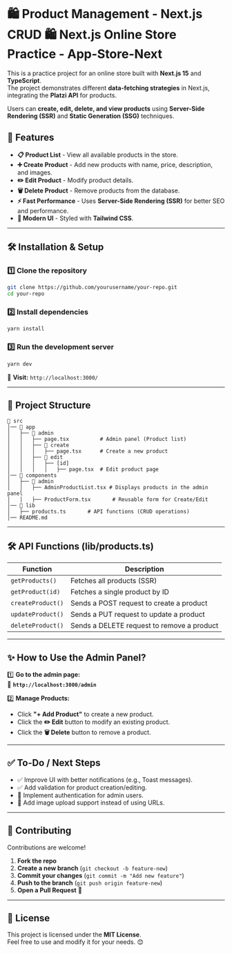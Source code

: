 
# 🛍️ Product Management - Next.js CRUD 🛍️ Next.js Online Store Practice - App-Store-Next



This is a practice project for an online store built with **Next.js 15** and **TypeScript**.  
The project demonstrates different **data-fetching strategies** in Next.js, integrating the **Platzi API** for products.  

Users can **create, edit, delete, and view products** using **Server-Side Rendering (SSR)** and **Static Generation (SSG)** techniques.  


## 🚀 Features

- **📋 Product List** - View all available products in the store.
- **➕ Create Product** - Add new products with name, price, description, and images.
- **✏️ Edit Product** - Modify product details.
- **🗑️ Delete Product** - Remove products from the database.
- **⚡ Fast Performance** - Uses **Server-Side Rendering (SSR)** for better SEO and performance.
- **🎨 Modern UI** - Styled with **Tailwind CSS**.

---

## 🛠️ Installation & Setup

### 1️⃣ Clone the repository
```bash
git clone https://github.com/yourusername/your-repo.git
cd your-repo
```

### 2️⃣ Install dependencies
```bash
yarn install
```

### 3️⃣ Run the development server
```bash
yarn dev
```
🔗 **Visit:** `http://localhost:3000/`  

---

## 📂 Project Structure

```
📂 src
│── 📂 app
│   ├── 📂 admin
│   │   ├── page.tsx          # Admin panel (Product list)
│   │   ├── 📂 create
│   │   │   ├── page.tsx      # Create a new product
│   │   ├── 📂 edit
│   │   │   ├── [id]
│   │   │   │   ├── page.tsx  # Edit product page
│── 📂 components
│   ├── 📂 admin
│   │   ├── AdminProductList.tsx # Displays products in the admin panel
│   │   ├── ProductForm.tsx       # Reusable form for Create/Edit
│── 📂 lib
│   ├── products.ts       # API functions (CRUD operations)
│── README.md
```

---

## 🛠️ API Functions (lib/products.ts)

| Function          | Description                              |
|------------------|------------------------------------------|
| `getProducts()`  | Fetches all products (SSR)              |
| `getProduct(id)` | Fetches a single product by ID          |
| `createProduct()`| Sends a POST request to create a product |
| `updateProduct()`| Sends a PUT request to update a product |
| `deleteProduct()`| Sends a DELETE request to remove a product |

---

## ✨ How to Use the Admin Panel?

1️⃣ **Go to the admin page:**  
   📌 **`http://localhost:3000/admin`**  

2️⃣ **Manage Products:**  
   - Click **"+ Add Product"** to create a new product.
   - Click the **✏️ Edit** button to modify an existing product.
   - Click the **🗑️ Delete** button to remove a product.

---

## ✅ To-Do / Next Steps

- ✅ Improve UI with better notifications (e.g., Toast messages).
- ✅ Add validation for product creation/editing.
- 🚀 Implement authentication for admin users.
- 🚀 Add image upload support instead of using URLs.

---

## 🤝 Contributing

Contributions are welcome!  
1. **Fork the repo**  
2. **Create a new branch** (`git checkout -b feature-new`)  
3. **Commit your changes** (`git commit -m "Add new feature"`)  
4. **Push to the branch** (`git push origin feature-new`)  
5. **Open a Pull Request** 🚀  

---

## 📜 License

This project is licensed under the **MIT License**.  
Feel free to use and modify it for your needs. 😊  

